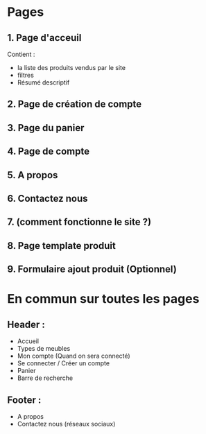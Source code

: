 # Pages

## 1. Page d'acceuil
Contient :
* la liste des produits vendus par le site 
* filtres
* Résumé descriptif


## 2. Page de création de compte
## 3. Page du panier
## 4. Page de compte 
## 5. A propos 
## 6. Contactez nous
## 7. (comment fonctionne le site ?)
## 8. Page template produit
## 9. Formulaire ajout produit (Optionnel)
# En commun sur toutes les pages 
## Header : 
* Accueil
* Types de meubles
* Mon compte (Quand on sera connecté)
* Se connecter / Créer un compte
* Panier 
* Barre de recherche
## Footer :
* A propos
* Contactez nous (réseaux sociaux)
